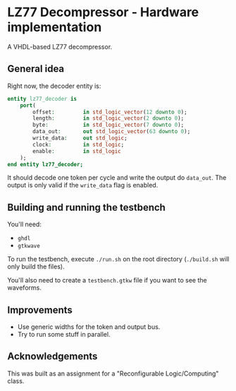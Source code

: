 # LZ77 Decompressor - Hardware implementation

A VHDL-based LZ77 decompressor.

## General idea

Right now, the decoder entity is:

```vhdl
entity lz77_decoder is
    port(
        offset:         in std_logic_vector(12 downto 0);
        length:         in std_logic_vector(2 downto 0);
        byte:           in std_logic_vector(7 downto 0);
        data_out:       out std_logic_vector(63 downto 0);
        write_data:     out std_logic;
        clock:          in std_logic;
        enable:         in std_logic
    );
end entity lz77_decoder;
```

It should decode one token per cycle and write the output do `data_out`. The output is only valid if the `write_data` flag is enabled.

## Building and running the testbench

You'll need:

- `ghdl`
- `gtkwave`

To run the testbench, execute `./run.sh` on the root directory (`./build.sh` will only build the files).

You'll also need to create a `testbench.gtkw` file if you want to see the waveforms.

## Improvements

- Use generic widths for the token and output bus.
- Try to run some stuff in parallel.

## Acknowledgements

This was built as an assignment for a "Reconfigurable Logic/Computing" class.